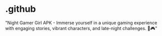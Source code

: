 # .github
"Night Gamer Girl APK - Immerse yourself in a unique gaming experience with engaging stories, vibrant characters, and late-night challenges. 🌙🎮"
